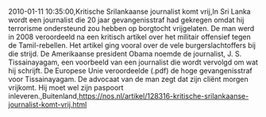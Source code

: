 2010-01-11 10:35:00,Kritische Srilankaanse journalist komt vrij,In Sri Lanka wordt een journalist die 20 jaar gevangenisstraf had gekregen omdat hij terrorisme ondersteund zou hebben op borgtocht vrijgelaten. De man werd in 2008 veroordeeld na een kritisch artikel over het militair offensief tegen de Tamil-rebellen. Het artikel ging vooral over de vele burgerslachtoffers bij die strijd. De Amerikaanse president Obama noemde de journalist, J. S. Tissainayagam, een voorbeeld van een journalist die wordt vervolgd om wat hij schrijft. De Europese Unie veroordeelde (.pdf) de hoge gevangenisstraf voor Tissainayagam. De advocaat van de man zegt dat zijn cliënt morgen vrijkomt. Hij moet wel zijn paspoort inleveren.,Buitenland,https://nos.nl/artikel/128316-kritische-srilankaanse-journalist-komt-vrij.html